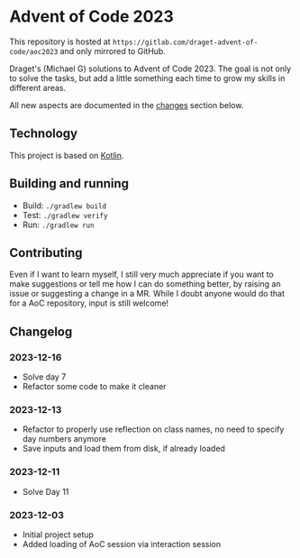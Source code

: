 # Advent of Code 2023

This repository is hosted at `https://gitlab.com/draget-advent-of-code/aoc2023` and only mirrored to GitHub.

Draget's (Michael G) solutions to Advent of Code 2023. The goal is not only to solve the tasks, but add a little something each time to grow my skills in different areas.

All new aspects are documented in the [changes](#changelog) section below.

## Technology

This project is based on [Kotlin](https://kotlinlang.org/).

## Building and running

* Build: `./gradlew build`
* Test: `./gradlew verify`
* Run: `./gradlew run`

## Contributing

Even if I want to learn myself, I still very much appreciate if you want to make suggestions or tell me how I can do something better, by raising an issue or suggesting a change in a MR. While I doubt anyone would do that for a AoC repository, input is still welcome!

## Changelog

### 2023-12-16

* Solve day 7
* Refactor some code to make it cleaner

### 2023-12-13

* Refactor to properly use reflection on class names, no need to specify day numbers anymore
* Save inputs and load them from disk, if already loaded

### 2023-12-11

* Solve Day 11

### 2023-12-03

* Initial project setup
* Added loading of AoC session via interaction session
